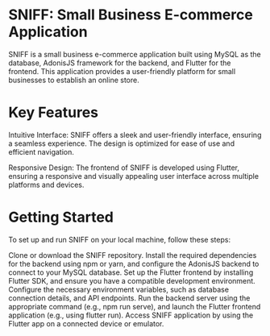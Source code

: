 # SNIFF: Small Business E-commerce Application
SNIFF is a small business e-commerce application built using MySQL as the database, AdonisJS framework for the backend, and Flutter for the frontend. This application provides a user-friendly platform for small businesses to establish an online store.

# Key Features
Intuitive Interface: SNIFF offers a sleek and user-friendly interface, ensuring a seamless experience. The design is optimized for ease of use and efficient navigation.

Responsive Design: The frontend of SNIFF is developed using Flutter, ensuring a responsive and visually appealing user interface across multiple platforms and devices.

# Getting Started
To set up and run SNIFF on your local machine, follow these steps:

Clone or download the SNIFF repository.
Install the required dependencies for the backend using npm or yarn, and configure the AdonisJS backend to connect to your MySQL database.
Set up the Flutter frontend by installing Flutter SDK, and ensure you have a compatible development environment.
Configure the necessary environment variables, such as database connection details, and API endpoints.
Run the backend server using the appropriate command (e.g., npm run serve), and launch the Flutter frontend application (e.g., using flutter run).
Access SNIFF application by using the Flutter app on a connected device or emulator.
